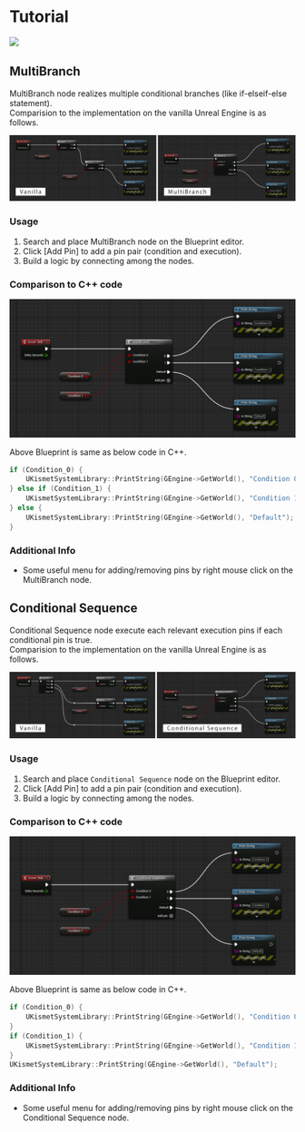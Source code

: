 # Tutorial

[![](https://img.youtube.com/vi/c9moKtYbnvA/0.jpg)](https://www.youtube.com/watch?v=c9moKtYbnvA)

## MultiBranch

MultiBranch node realizes multiple conditional branches (like if-elseif-else statement).  
Comparision to the implementation on the vanilla Unreal Engine is as follows.

![Vanila vs MultiBranch](images/tutorial/vanilla_vs_multibranch.png)

### Usage

1. Search and place MultiBranch node on the Blueprint editor.
2. Click [Add Pin] to add a pin pair (condition and execution).
3. Build a logic by connecting among the nodes.

### Comparison to C++ code

![MultiBranch](images/tutorial/multibranch.png)

Above Blueprint is same as below code in C++.

```cpp
if (Condition_0) {
    UKismetSystemLibrary::PrintString(GEngine->GetWorld(), "Condition 0");
} else if (Condition_1) {
    UKismetSystemLibrary::PrintString(GEngine->GetWorld(), "Condition 1");
} else {
    UKismetSystemLibrary::PrintString(GEngine->GetWorld(), "Default");
}
```

### Additional Info

* Some useful menu for adding/removing pins by right mouse click on the MultiBranch node.

## Conditional Sequence

Conditional Sequence node execute each relevant execution pins if each conditional pin is true.  
Comparision to the implementation on the vanilla Unreal Engine is as follows.

![Vanila vs Conditional Sequence](images/tutorial/vanilla_vs_conditional-sequence.png)

### Usage

1. Search and place `Conditional Sequence` node on the Blueprint editor.
2. Click [Add Pin] to add a pin pair (condition and execution).
3. Build a logic by connecting among the nodes.

### Comparison to C++ code

![Conditional Sequence](images/tutorial/conditional-sequence.png)

Above Blueprint is same as below code in C++.

```cpp
if (Condition_0) {
    UKismetSystemLibrary::PrintString(GEngine->GetWorld(), "Condition 0");
}
if (Condition_1) {
    UKismetSystemLibrary::PrintString(GEngine->GetWorld(), "Condition 1");
}
UKismetSystemLibrary::PrintString(GEngine->GetWorld(), "Default");
```

### Additional Info

* Some useful menu for adding/removing pins by right mouse click on the Conditional Sequence node.
